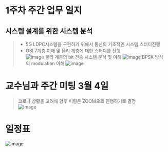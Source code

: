 # 1주차 주간 업무 일지 
## 시스템 설계를 위한 시스템 분석    
> + 5G LDPC시스템을 구현하기 위해서 통신의 기초적인 시스템 스터디진행     
> + OSI 7계층 이해 및 물리 계층에 대한 스터디를 진행     
> ![image](https://user-images.githubusercontent.com/45085563/170300764-a95c590e-58be-4d21-ac0b-5ed24a419e51.png)
> 물리 계층의 bit 전송 시스템 분석 및 이해 
![image](https://user-images.githubusercontent.com/45085563/170300579-f191684c-3382-4430-aec8-c414f3aa5123.png)
> BPSK 방식의 modulation 이해 
> ![image](https://user-images.githubusercontent.com/45085563/170301225-e431115a-91fd-4565-a957-f0ed138af31c.png)

# 교수님과 주간 미팅 3월 4일
>코로나 상황을 고려해 향후 미팅은 ZOOM으로 진행하기로 결정  
>![image](https://user-images.githubusercontent.com/45085563/170300064-269b8dc7-830a-4547-9de2-8df970203b91.png)




# 일정표 
![image](https://user-images.githubusercontent.com/45085563/170299427-c74466c6-7577-462f-8bb0-f3e671e3e729.png)
